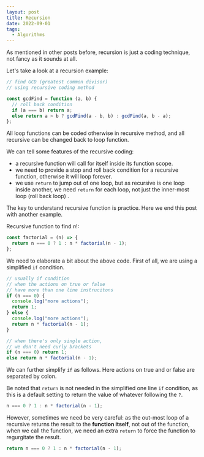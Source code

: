 ```yaml
---
layout: post
title: Recursion
date: 2022-09-01
tags:
  - Algorithms
---
```


As mentioned in other posts before, recursion is just a coding technique, not fancy as it sounds at all.

Let's take a look at a recursion example:

```js
// find GCD (greatest common divisor)
// using recursive coding method

const gcdFind = function (a, b) {
  // roll back condition
  if (a === b) return a;
  else return a > b ? gcdFind(a - b, b) : gcdFind(a, b - a);
};
```

All loop functions can be coded otherwise in recursive method, and all recursive can be changed back to loop function.

We can tell some features of the recursive coding:

- a recursive function will call for itself inside its function scope.
- we need to provide a stop and roll back condition for a recursive function, otherwise it will loop forever.
- we use `return` to jump out of one loop, but as recursive is one loop inside another, we need `return` for each loop, not just the inner-most loop (roll back loop) .

The key to understand recursive function is practice. Here we end this post with another example.

Recursive function to find $n!$:

```js
const factorial = (n) => {
  return n === 0 ? 1 : n * factorial(n - 1);
};
```

We need to elaborate a bit about the above code. First of all, we are using a simplified `if` condition.

```js
// usually if condition
// when the actions on true or false
// have more than one line instrucitons
if (n === 0) {
  console.log("more actions");
  return 1;
} else {
  console.log("more actions");
  return n * factorial(n - 1);
}
```

```js
// when there's only single action,
// we don't need curly brackets
if (n === 0) return 1;
else return n * factorial(n - 1);
```

We can further simplify `if` as follows. Here actions on true and or false are separated by colon.

Be noted that `return` is not needed in the simplified one line `if` condition, as this is a default setting to return the value of whatever following the `?`.

```js
n === 0 ? 1 : n * factorial(n - 1);
```

However, sometimes we need be very careful: as the out-most loop of a recursive returns the result to the **function itself**, not out of the function, when we call the function, we need an extra `return` to force the function to regurgitate the result.

```js
return n === 0 ? 1 : n * factorial(n - 1);
```

<br>

